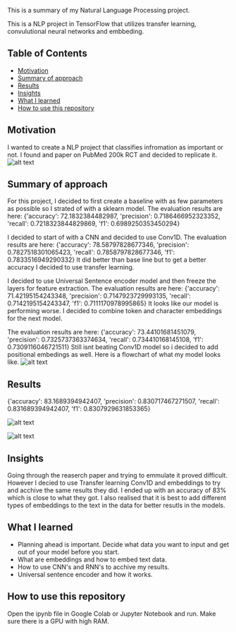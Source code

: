 This is a summary of my Natural Language Processing project.

This is a NLP project in TensorFlow that utilizes transfer learning, convulutional neural networks and embbeding.

## Table of Contents 
* [Motivation](#motivation)
* [Summary of approach](#summary-of-approach)
* [Results](#results)
* [Insights](#insights)
* [What I learned](#what-i-learned)
* [How to use this repository](#how-to-use-this-repository)

## Motivation
I wanted to create a NLP project that classifies infromation as important or not. I found and paper on PubMed 200k RCT and decided to replicate it.
![alt text](https://github.com/Vybavnag/SkimLit/blob/main/images/reaserch_paper.jpg)


## Summary of approach
For this project, I decided to first create a baseline with as few parameters as possible so I strated of with a sklearn model. The evaluation results are here:
{'accuracy': 72.1832384482987,
 'precision': 0.7186466952323352,
 'recall': 0.7218323844829869,
 'f1': 0.6989250353450294}

I decided to start of with a CNN and decided to use Conv1D. The evaluation results are here: 
{'accuracy': 78.58797828677346,
 'precision': 0.7827518301065423,
 'recall': 0.7858797828677346,
 'f1': 0.7833516949290332}
It did better than base line but to get a better accuracy I decided to use transfer learning.

I decided to use Universal Sentence encoder model and then freeze the layers for feature extraction. The evaluation results are here:
{'accuracy': 71.42195154243348,
 'precision': 0.7147923729993135,
 'recall': 0.7142195154243347,
 'f1': 0.7111170978995865}
It looks like our model is performing worse. I decided to combine token and character embeddings for the next model.

The evaluation results are here:
{'accuracy': 73.44101681451079,
 'precision': 0.7325737363374634,
 'recall': 0.734410168145108,
 'f1': 0.7309116046721511}
Still isnt beating Conv1D model so i decided to add positional embedings as well. Here is a flowchart of what my model looks like.
![alt text](https://github.com/Vybavnag/SkimLit/blob/main/images/model_5.jpg)


## Results
{'accuracy': 83.1689394942407,
 'precision': 0.830717467271507,
 'recall': 0.831689394942407,
 'f1': 0.8307929631853365}
 
 ![alt text](https://github.com/Vybavnag/SkimLit/blob/main/images/all_model_metrics.jpg)

 ![alt text](https://github.com/Vybavnag/SkimLit/blob/main/images/f1-scores.jpg)


## Insights
Going through the reaserch paper and trying to emmulate it proved difficult. However I decied to use Transfer learning Conv1D and embeddings to try and acchive the same results they did. I ended up with an accuracy of 83% which is close to what they got. I also realised that it is best to add different types of embeddings to the text in the data for better resutls in the models.

## What I learned
* Planning ahead is important. Decide what data you want to input and get out of your model before you start.
* What are embeddings and how to embed text data.
* How to use CNN's and RNN's to acchive my results.
* Universal sentence encoder and how it works.
  


## How to use this repository
Open the ipynb file in Google Colab or Jupyter Notebook and run. Make sure there is a GPU with high RAM.
